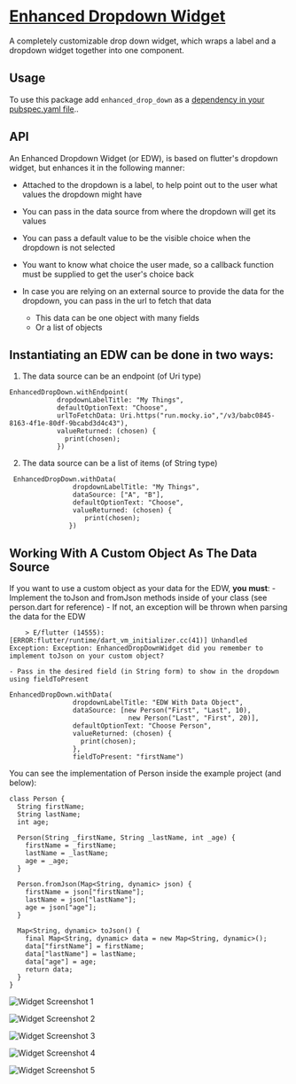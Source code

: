 # [Enhanced Dropdown Widget](https://pub.dev/packages/enhanced_drop_down#-readme-tab-) 

A completely customizable drop down widget, which wraps a label and a dropdown widget together into one component.

## Usage

To use this package add ```enhanced_drop_down``` as a [dependency in your pubspec.yaml file](https://flutter.dev/docs/development/packages-and-plugins/using-packages)..

## API
An Enhanced Dropdown Widget (or EDW), is based on flutter's dropdown widget, but enhances it in the following manner:

- Attached to the dropdown is a label, to help point out to the user what values the dropdown might have

- You can pass in the data source from where the dropdown will get its values

- You can pass a default value to be the visible choice when the dropdown is not selected

- You want to know what choice the user made, so a callback function must be supplied to get the user's choice back

- In case you are relying on an external source to provide the data for the dropdown, you can pass in the url to fetch that data
    - This data can be one object with many fields
    - Or a list of objects

## Instantiating an EDW can be done in two ways:

1. The data source can be an endpoint (of Uri type)

```
EnhancedDropDown.withEndpoint(
            dropdownLabelTitle: "My Things",
            defaultOptionText: "Choose",
            urlToFetchData: Uri.https("run.mocky.io","/v3/babc0845-8163-4f1e-80df-9bcabd3d4c43"),
            valueReturned: (chosen) {
              print(chosen);
            })
```

2. The data source can be a list of items (of String type)

```
 EnhancedDropDown.withData(
                dropdownLabelTitle: "My Things",
                dataSource: ["A", "B"],
                defaultOptionText: "Choose",
                valueReturned: (chosen) {
                   print(chosen);
               })
```

## Working With A Custom Object As The Data Source

If you want to use a custom object as your data for the EDW, **you must**:
    - Implement the toJson and fromJson methods inside of your class (see person.dart for reference)
        - If not, an exception will be thrown when parsing the data for the EDW

        > E/flutter (14555): [ERROR:flutter/runtime/dart_vm_initializer.cc(41)] Unhandled Exception: Exception: EnhancedDropDownWidget did you remember to implement toJson on your custom object?

    - Pass in the desired field (in String form) to show in the dropdown using fieldToPresent

```
EnhancedDropDown.withData(
                dropdownLabelTitle: "EDW With Data Object",
                dataSource: [new Person("First", "Last", 10),
                              new Person("Last", "First", 20)],
                defaultOptionText: "Choose Person",
                valueReturned: (chosen) {
                  print(chosen);
                },
                fieldToPresent: "firstName")
```

You can see the implementation of Person inside the example project (and below):

```
class Person {
  String firstName;
  String lastName;
  int age;

  Person(String _firstName, String _lastName, int _age) {
    firstName = _firstName;
    lastName = _lastName;
    age = _age;
  }

  Person.fromJson(Map<String, dynamic> json) {
    firstName = json["firstName"];
    lastName = json["lastName"];
    age = json["age"];
  }

  Map<String, dynamic> toJson() {
    final Map<String, dynamic> data = new Map<String, dynamic>();
    data["firstName"] = firstName;
    data["lastName"] = lastName;
    data["age"] = age;
    return data;
  }
}

```

![Widget Screenshot 1](https://github.com/TomerPacific/enhanced_drop_down/blob/master/graphics/screenshot_1.png?raw=true)

![Widget Screenshot 2](https://github.com/TomerPacific/enhanced_drop_down/blob/master/graphics/screenshot_2.png?raw=true)

![Widget Screenshot 3](https://github.com/TomerPacific/enhanced_drop_down/blob/master/graphics/screenshot_3.png?raw=true)

![Widget Screenshot 4](https://github.com/TomerPacific/enhanced_drop_down/blob/master/graphics/screenshot_4.png?raw=true)

![Widget Screenshot 5](https://github.com/TomerPacific/enhanced_drop_down/blob/master/graphics/screenshot_5.png?raw=true)